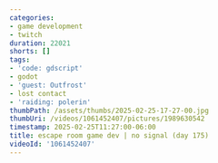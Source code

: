 ```yaml
---
categories:
- game development
- twitch
duration: 22021
shorts: []
tags:
- 'code: gdscript'
- godot
- 'guest: Outfrost'
- lost contact
- 'raiding: polerin'
thumbPath: /assets/thumbs/2025-02-25-17-27-00.jpg
thumbUri: /videos/1061452407/pictures/1989630542
timestamp: 2025-02-25T11:27:00-06:00
title: escape room game dev | no signal (day 175)
videoId: '1061452407'
---
```

